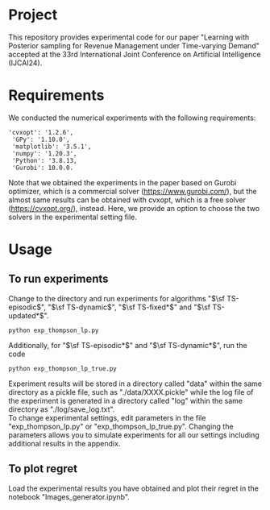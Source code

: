 # Project 
This repository provides experimental code for our paper  "Learning with Posterior sampling for Revenue Management under Time-varying Demand" accepted at the 33rd International Joint Conference on Artificial Intelligence (IJCAI24). 

# Requirements
We conducted the numerical experiments with the following requirements: 
```
'cvxopt': '1.2.6',
 'GPy': '1.10.0', 
 'matplotlib': '3.5.1',
 'numpy': '1.20.3',
 'Python': '3.8.13, 
 'Gurobi': 10.0.0.
```
Note that we obtained the experiments in the paper based on Gurobi optimizer, which is a commercial solver (https://www.gurobi.com/), 
but the almost same results can be obtained with cvxopt, which is a free solver (https://cvxopt.org/), instead. 
Here, we provide an option to choose the two solvers in the experimental setting file. 

# Usage
## To run experiments
Change to the directory and run experiments for algorithms "$\sf TS-episodic$", "$\sf TS-dynamic$", "$\sf TS-fixed*$" and "$\sf TS-updated*$".
```
python exp_thompson_lp.py
``` 
Additionally, for "$\sf TS-episodic*$" and "$\sf TS-dynamic*$", run the code 
```
python exp_thompson_lp_true.py
```
Experiment results will be stored in a directory called "data" within the same directory as a pickle file, such as "./data/XXXX.pickle" 
while the log file of the experiment is generated in a directory called "log" within the same directory as "./log/save_log.txt".  
To change experimental settings, edit parameters in the file "exp_thompson_lp.py" or "exp_thompson_lp_true.py". 
Changing the parameters allows you to simulate experiments for all our settings including additional results in the appendix.   

## To plot regret 
Load the experimental results you have obtained and plot their regret in the notebook "Images_generator.ipynb".

